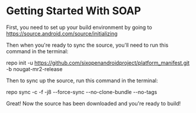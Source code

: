 Getting Started With SOAP
=========================

First, you need to set up your build environment by going to https://source.android.com/source/initializing

Then when you're ready to sync the source, you'll need to run this command in the terminal:

repo init -u https://github.com/sixopenandroidproject/platform_manifest.git -b nougat-mr2-release

Then to sync up the source, run this command in the terminal:

repo sync -c -f -j8 --force-sync --no-clone-bundle --no-tags

Great! Now the source has been downloaded and you're ready to build!
